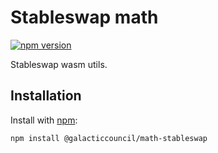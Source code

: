 # Stableswap math

[![npm version](https://img.shields.io/npm/v/@galacticcouncil/math-stableswap.svg)](https://www.npmjs.com/package/@galacticcouncil/math-stableswap)

Stableswap wasm utils.

## Installation

Install with [npm](https://www.npmjs.com/):

`npm install @galacticcouncil/math-stableswap`

